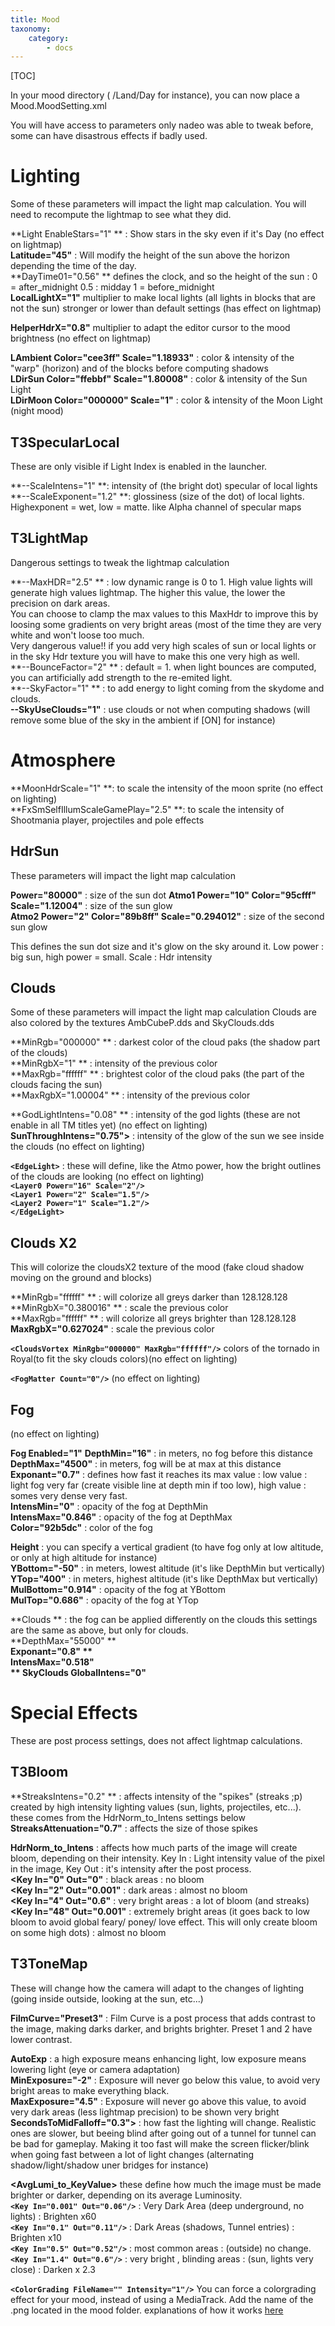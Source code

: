 ```yaml
---
title: Mood
taxonomy:
    category:
        - docs
---
```


[TOC]

In your mood directory ( /Land/Day for instance), you can now place a Mood.MoodSetting.xml

You will have access to parameters only nadeo was able to tweak before, some can have disastrous effects if badly used.

# Lighting
Some of these parameters will impact the light map calculation. You will need to recompute the lightmap to see what they did.

**Light EnableStars="1" ** : Show stars in the sky even if it's Day (no effect on lightmap)  
**Latitude="45"**  : Will modify the height of the sun above the horizon depending the time of the day.  
**DayTime01="0.56" ** defines the clock, and so the height of the sun : 0 = after_midnight 0.5 : midday 1 = before_midnight  
**LocalLightX="1"** multiplier to make local lights (all lights in blocks that are not the sun) stronger or lower than default settings (has effect on lightmap)

**HelperHdrX="0.8"** multiplier to adapt the editor cursor  to the mood brightness (no effect on lightmap)

**LAmbient Color="cee3ff" Scale="1.18933"** : color & intensity of the "warp" (horizon) and of the blocks before computing shadows  
**LDirSun Color="ffebbf" Scale="1.80008"** : color & intensity of the Sun Light  
**LDirMoon Color="000000" Scale="1"** : color & intensity of the Moon Light (night mood)

## T3SpecularLocal

These are only visible if Light Index is enabled in the launcher.

**--ScaleIntens="1"  **: intensity of (the bright dot) specular of local lights  
**--ScaleExponent="1.2" **: glossiness (size of the dot) of local lights.  
Highexponent = wet, low = matte. like Alpha channel of specular maps

## T3LightMap

 Dangerous settings to tweak the lightmap calculation

**--MaxHDR="2.5" ** : low dynamic range is 0 to 1. High value lights will generate high values lightmap. The higher this value, the lower the precision on dark areas.  
You can choose to clamp the max values to this MaxHdr to improve this by loosing some gradients on very bright areas (most of the time they are very white and won't loose too much.  
Very dangerous value!! if you add very high scales of sun or local lights or in the sky Hdr texture you will have to make this one very high as well.  
**--BounceFactor="2" ** : default = 1. when light bounces are computed, you can artificially add strength to the re-emited light.  
**--SkyFactor="1" ** : to add energy to light coming from the skydome and clouds.  
**--SkyUseClouds="1"** : use clouds or not when computing shadows (will remove some blue of the sky in the ambient if [ON] for instance)

# Atmosphere
**MoonHdrScale="1" **: to scale the intensity of the moon sprite (no effect on lighting)  
**FxSmSelfIllumScaleGamePlay="2.5" **: to scale the intensity of Shootmania player, projectiles and pole effects

## HdrSun

These parameters will impact the light map calculation

**Power="80000"** : size of the sun dot
**Atmo1 Power="10" Color="95cfff" Scale="1.12004"** : size of the sun glow  
**Atmo2 Power="2" Color="89b8ff" Scale="0.294012"** : size of the second sun glow

This defines the sun dot size and it's glow on the sky around it.
Low power : big sun, high power = small.
Scale : Hdr intensity


## Clouds

Some of these parameters will impact the light map calculation
Clouds are also colored by the textures AmbCubeP.dds and SkyClouds.dds

**MinRgb="000000" ** : darkest color of the cloud paks (the shadow part of the clouds)  
**MinRgbX="1" ** : intensity of the previous color  
**MaxRgb="ffffff" ** : brightest color of the cloud paks (the part of the clouds facing the sun)  
**MaxRgbX="1.00004" **  : intensity of the previous color

**GodLightIntens="0.08" ** : intensity of the god lights (these are not enable in all TM titles yet) (no effect on lighting)  
**SunThroughIntens="0.75">** : intensity of the glow of the sun we see inside the clouds (no effect on lighting)

**`<EdgeLight>`** : these will define, like the Atmo power, how the bright outlines of the clouds are looking (no effect on lighting)  
**`<Layer0 Power="16" Scale="2"/>`**  
**`<Layer1 Power="2" Scale="1.5"/>`**  
**`<Layer2 Power="1" Scale="1.2"/>`**  
**`</EdgeLight>`**

## Clouds X2

This will colorize the cloudsX2 texture of the mood (fake cloud shadow moving on the ground and blocks)

**MinRgb="ffffff" ** : will colorize all greys darker than 128.128.128  
**MinRgbX="0.380016" ** : scale the previous color  
**MaxRgb="ffffff" ** : will colorize all greys brighter than 128.128.128  
**MaxRgbX="0.627024"** : scale the previous color

**`<CloudsVortex MinRgb="000000" MaxRgb="ffffff"/>`** colors of the tornado in Royal(to fit the sky clouds colors)(no effect on lighting)

**`<FogMatter Count="0"/>`**  (no effect on lighting)

## Fog
(no effect on lighting)

**Fog Enabled="1"**
**DepthMin="16"** : in meters, no fog before this distance  
**DepthMax="4500"** : in meters, fog will be at max at this distance  
**Exponant="0.7"** : defines how fast it reaches its max value : low value : light fog very far (create visible line at depth min if too low), high value : somes very dense very fast.  
**IntensMin="0"** : opacity of the fog at DepthMin  
**IntensMax="0.846"** : opacity of the fog at DepthMax  
**Color="92b5dc"** : color of the fog

**Height** : you can specify a vertical gradient (to have fog only at low altitude, or only at high altitude for instance)  
**YBottom="-50"** : in meters, lowest altitude (it's like DepthMin but vertically)  
**YTop="400"** : in meters, highest altitude (it's like DepthMax but vertically)  
**MulBottom="0.914"** : opacity of the fog at YBottom  
**MulTop="0.686"** : opacity of the fog at YTop

**Clouds ** : the fog can be applied differently on the clouds this settings are the same as above, but only for clouds.  
**DepthMax="55000" **  
**Exponant="0.8" **  
**IntensMax="0.518"**  
** SkyClouds GlobalIntens="0"**

# Special Effects
These are post process settings, does not affect lightmap calculations.

## T3Bloom

**StreaksIntens="0.2" ** : affects intensity of the "spikes" (streaks ;p) created by high intensity lighting values (sun, lights, projectiles, etc...). these comes from the HdrNorm_to_Intens settings below  
**StreaksAttenuation="0.7"** : affects the size of those spikes

**HdrNorm_to_Intens** : affects how much parts of the image will create bloom, depending on their intensity. Key In : Light intensity value of the pixel in the image, Key Out : it's intensity after the post process.  
**<Key In="0" Out="0"** : black areas : no bloom  
**<Key In="2" Out="0.001"** : dark areas : almost no bloom  
**<Key In="4" Out="0.6"** : very bright areas : a lot of bloom (and streaks)  
**<Key In="48" Out="0.001"** : extremely bright areas (it goes back to low bloom to avoid global feary/ poney/ love effect. This will only create bloom on some high dots) : almost no bloom


## T3ToneMap
These will change how the camera will adapt to the changes of lighting (going inside outside, looking at the sun, etc...)

**FilmCurve="Preset3"** : Film Curve is a post process that adds contrast to the image, making darks darker, and brights brighter. Preset 1 and 2 have lower contrast.

**AutoExp** : a high exposure means enhancing light, low exposure means lowering light (eye or camera adaptation)  
**MinExposure="-2"** : Exposure will never go below this value, to avoid very bright areas to make everything black.  
**MaxExposure="4.5"** : Exposure will never go above this value, to avoid very dark areas (less lightmap precision) to be shown very bright  
**SecondsToMidFalloff="0.3">** : how fast the lighting will change. Realistic ones are slower, but beeing blind after going out of a tunnel for tunnel can be bad for gameplay. Making it too fast will make the screen flicker/blink when going fast between a lot of light changes (alternating shadow/light/shadow uner bridges for instance)

**<AvgLumi_to_KeyValue>** these define how much the image must be made brighter or darker, depending on its average Luminosity.  
**`<Key In="0.001" Out="0.06"/>`** : Very Dark Area (deep underground, no lights) : Brighten  x60  
**`<Key In="0.1" Out="0.11"/>`** : Dark Areas (shadows, Tunnel entries)  : Brighten  x10  
**`<Key In="0.5" Out="0.52"/>`** : most common areas : (outside) no change.  
**`<Key In="1.4" Out="0.6"/>`** : very bright , blinding areas : (sun, lights very close) : Darken x 2.3


**`<ColorGrading FileName="" Intensity="1"/>`** You can force a colorgrading effect for your mood, instead of using a MediaTrack. Add the name of the .png located in the mood folder. explanations of how it works [here](http://forum.maniaplanet.com/viewtopic.php?f=264&t=17358&p=157049&hilit=color+grading&sid=d7aed22430188f6bbcb8716ef5fadb38#p157049)
